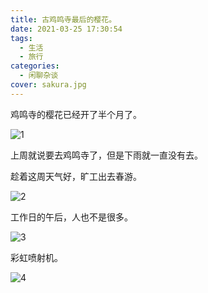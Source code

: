 ```yaml
---
title: 古鸡鸣寺最后的樱花。
date: 2021-03-25 17:30:54
tags:
  - 生活
  - 旅行
categories:
  - 闲聊杂谈
cover: sakura.jpg
---
```


鸡鸣寺的樱花已经开了半个月了。

![1](source@/1.jpg)

上周就说要去鸡鸣寺了，但是下雨就一直没有去。

趁着这周天气好，旷工出去春游。

![2](source@/2.jpg)

工作日的午后，人也不是很多。

![3](source@/3.jpg)

彩虹喷射机。

![4](source@/4.jpg)
